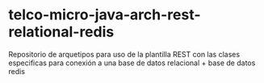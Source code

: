 # telco-micro-java-arch-rest-relational-redis
Repositorio de arquetipos para uso de la plantilla REST con las clases especificas para conexión a una base de datos relacional + base de datos redis
